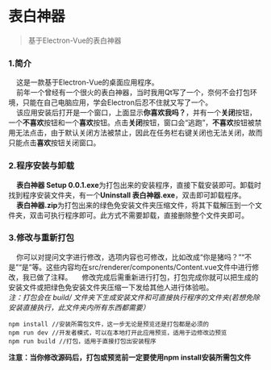 # 表白神器

> 基于Electron-Vue的表白神器
### 1.简介
&nbsp;&nbsp;&nbsp;&nbsp;这是一款基于Electron-Vue的桌面应用程序。  
&nbsp;&nbsp;&nbsp;&nbsp;前年一个曾经有一个很火的表白神器，当时我用Qt写了一个，奈何不会打包环境，只能在自己电脑应用，学会Electron后忍不住就又写了一个。  
&nbsp;&nbsp;&nbsp;&nbsp;该应用安装后打开是一个窗口，上面显示**你喜欢我吗？**，并有一个**关闭**按钮，一个**不喜欢**按钮和一个**喜欢**按钮。点击**关闭**按钮，窗口会“逃跑”，**不喜欢**按钮被禁用无法点击，由于默认关闭方法被禁止，因此在任务栏右键关闭也无法关闭，故而只能点击**喜欢**按钮关闭窗口。
### 2.程序安装与卸载
&nbsp;&nbsp;&nbsp;&nbsp;**表白神器 Setup 0.0.1.exe**为打包出来的安装程序，直接下载安装即可。卸载时找到程序安装文件夹，有一个**Uninstall 表白神器.exe**，双击即可卸载程序。  
&nbsp;&nbsp;&nbsp;&nbsp;**表白神器.zip**为打包出来的绿色免安装文件夹压缩文件，将其下载解压到一个文件夹，双击可执行程序即可。此方式不需要卸载，直接删除整个文件夹即可。
### 3.修改与重新打包
&nbsp;&nbsp;&nbsp;&nbsp;你可以对提问文字进行修改，选项内容也可修改，比如改成“你是猪吗？”“不是”“是”等。这些内容均在src/renderer/components/Content.vue文件中进行修改，我已做了注释。
&nbsp;&nbsp;&nbsp;&nbsp;修改完成后需重新进行打包，打包完成你就可以把生成的安装文件或把绿色免安装文件夹压缩一下发给其他人进行体验啦。  
*注：打包会在 build/ 文件夹下生成安装文件和可直接执行程序的文件夹(若想免除安装直接执行，此文件夹内所有东西都需要）*
     
```
npm install //安装所需包文件，这一步无论是预览还是打包都是必须的
npm run dev //开发者模式，可以在本地打开此应用预览，适用于边修改边预览
npm run build //打包，适用于直接打包出安装程序
```

**注意：当你修改源码后，打包或预览前一定要使用npm install安装所需包文件**
